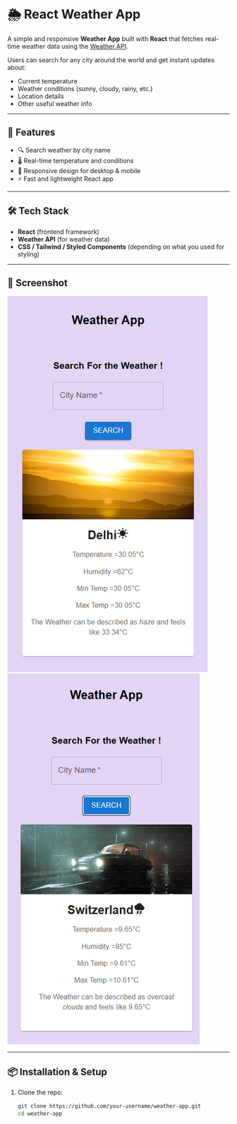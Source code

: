 # 🌦️ React Weather App

A simple and responsive **Weather App** built with **React** that fetches real-time weather data using the [Weather API](https://www.weatherapi.com/).  

Users can search for any city around the world and get instant updates about:
- Current temperature
- Weather conditions (sunny, cloudy, rainy, etc.)
- Location details
- Other useful weather info

---

## 🚀 Features
- 🔍 Search weather by city name
- 🌡️ Real-time temperature and conditions
- 📱 Responsive design for desktop & mobile
- ⚡ Fast and lightweight React app

---

## 🛠️ Tech Stack
- **React** (frontend framework)
- **Weather API** (for weather data)
- **CSS / Tailwind / Styled Components** (depending on what you used for styling)

---

## 📸 Screenshot
![Weather App Screenshot](https://github.com/Naman-Kaushik01/Weather-App/blob/main/app%20-%20preview.png)
![Weather App Screenshot](https://github.com/Naman-Kaushik01/Weather-App/blob/main/app%20-%20preview%202.png)

---

## 📦 Installation & Setup

1. Clone the repo:
   ```bash
   git clone https://github.com/your-username/weather-app.git
   cd weather-app

